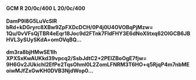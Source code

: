 #### GCM R 20/0c/400 L 20/0c/400 
**DamP9I8G5LuVcSlR**<br/>**bRd+kDGryrc8XBw9ZpFXDcDCH/0P4j0U4OVOBqPjMzw=**<br/>**1Qu/0vVFsQjTBR4eEqr18Joc9d2FTnk7FIdFHY3E6dNoXIitxq62OIGCB6JBHVL3ySUySKdA+omOVqBQ...**<br/><br/> 
**dm3ra8bjHMwSE1Ih**<br/>**XPXSxKwAUKkd39vpcq2/SsbJdtC2+2PElZBoOgE7fjw=**<br/>**9H6Gv2JUkichl2EfPe2TqsOhml0L2ZomLFNRM3T6HO+q5RjqP4m7nbMEoiwMJfZxGwKH0DVB3NjdWop0...**